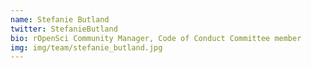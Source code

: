 ```yaml
---
name: Stefanie Butland
twitter: StefanieButland
bio: rOpenSci Community Manager, Code of Conduct Committee member
img: img/team/stefanie_butland.jpg
---
```

